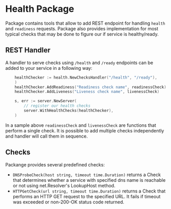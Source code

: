 # Health Package

Package contains tools that allow to add REST endpoint for handling `health` and `readiness` requests.
Package also provides implementation for most typical checks that may be done to figure our if service is healthy/ready.

## REST Handler

A handler to serve checks using `/health` and `/ready` endpoints can be added to your service in a following way: 

```go
	healthChecker := health.NewChecksHandler("/health", "/ready"),
	)
	healthChecker.AddReadiness("Readiness check name", readinessCheck)
	healthChecker.AddLiveness("Liveness check name", livenessCheck)

	s, err := server.NewServer(
		// register our health checks
		server.WithHealthChecks(healthChecker),
	)
```

In a sample above `readinessCheck` and `livenessCheck` are functions that perform a single check.
It is possible to add multiple checks independently and handler will call them in sequence.

## Checks

Packange provides several predefined checks:
 - `DNSProbeCheck(host string, timeout time.Duration)` returns a Check that determines whether a service with specified dns name is reachable or not using net.Resolver's LookupHost method.
 - `HTTPGetCheck(url string, timeout time.Duration)` returns a Check that performs an HTTP GET request to the specified URL. It fails if timeout was exceeded or non-200-OK status code returned.
